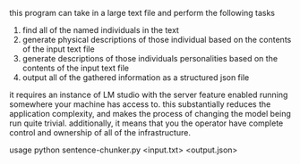 this program can take in a large text file and perform the following tasks
1. find all of the named individuals in the text
2. generate physical descriptions of those individual based on the contents of the input text file
3. generate descriptions of those individuals personalities based on the contents of the input text file
4. output all of the gathered information as a structured json file

it requires an instance of LM studio with the server feature enabled running somewhere your machine has access to.  this substantially reduces the application complexity, and makes the process of changing the model being run quite trivial.  additionally, it means that you the operator have complete control and ownership of all of the infrastructure.

usage
python sentence-chunker.py <input.txt> <output.json> <IP address of machine running LM studio>
